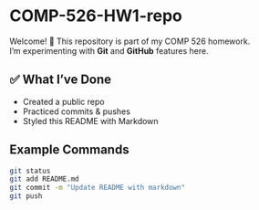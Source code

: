 # COMP-526-HW1-repo

Welcome! 🎉 This repository is part of my COMP 526 homework.  
I’m experimenting with **Git** and **GitHub** features here.

## ✅ What I’ve Done
- Created a public repo
- Practiced commits & pushes
- Styled this README with Markdown

## Example Commands
```bash
git status
git add README.md
git commit -m "Update README with markdown"
git push

```
